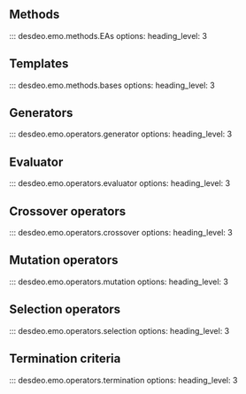 ## Methods
::: desdeo.emo.methods.EAs
    options:
        heading_level: 3

## Templates
::: desdeo.emo.methods.bases
    options:
        heading_level: 3

## Generators
::: desdeo.emo.operators.generator
    options:
        heading_level: 3
    
## Evaluator
::: desdeo.emo.operators.evaluator
    options:
        heading_level: 3

## Crossover operators
::: desdeo.emo.operators.crossover
    options:
        heading_level: 3

## Mutation operators
::: desdeo.emo.operators.mutation
    options:
        heading_level: 3

## Selection operators
::: desdeo.emo.operators.selection
    options:
        heading_level: 3

## Termination criteria
::: desdeo.emo.operators.termination
    options:
        heading_level: 3